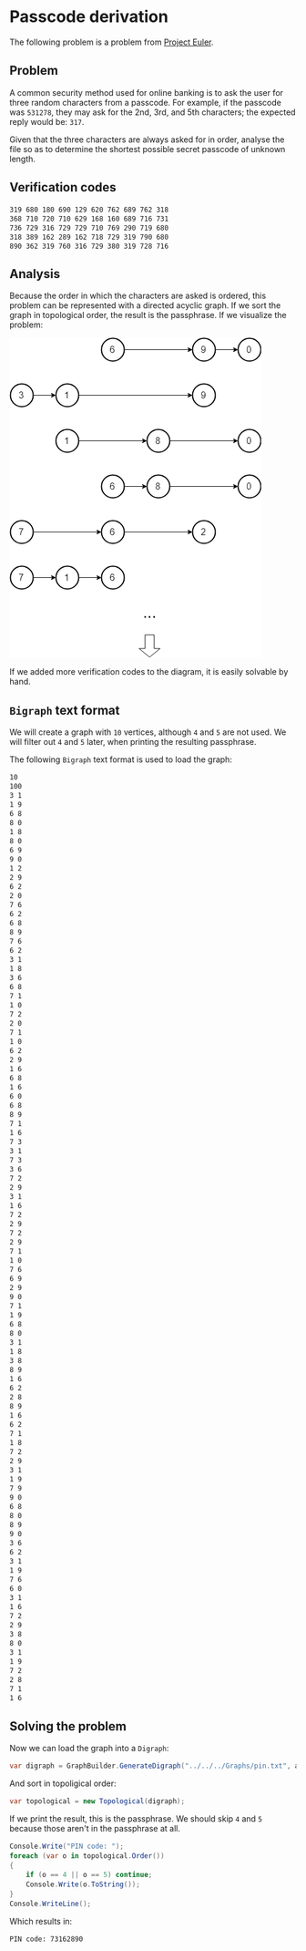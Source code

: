 # Passcode derivation

The following problem is a problem from [Project Euler](http://projecteuler.net).

## Problem

A common security method used for online banking is to ask the user for three random characters from a passcode. For example, if the passcode was `531278`, they may ask for the 2nd, 3rd, and 5th characters; the expected reply would be: `317`.

Given that the three characters are always asked for in order, analyse the file so as to determine the shortest possible secret passcode of unknown length.

## Verification codes

```
319 680 180 690 129 620 762 689 762 318
368 710 720 710 629 168 160 689 716 731
736 729 316 729 729 710 769 290 719 680 
318 389 162 289 162 718 729 319 790 680
890 362 319 760 316 729 380 319 728 716
```

## Analysis

Because the order in which the characters are asked is ordered, this problem can be represented with a directed acyclic graph. If we sort the graph in topological order, the result is the passphrase. If we visualize the problem:

![passphrase](/img/passphrase.png)

If we added more verification codes to the diagram, it is easily solvable by hand.

## `Bigraph` text format

We will create a graph with `10` vertices, although `4` and `5` are not used. We will filter out `4` and `5` later, when printing the resulting passphrase.

The following `Bigraph` text format is used to load the graph:

```
10
100
3 1
1 9
6 8
8 0
1 8
8 0
6 9
9 0
1 2
2 9
6 2
2 0
7 6
6 2
6 8
8 9
7 6
6 2
3 1
1 8
3 6
6 8
7 1
1 0
7 2
2 0
7 1
1 0
6 2
2 9
1 6
6 8
1 6
6 0
6 8
8 9
7 1
1 6
7 3
3 1
7 3
3 6
7 2
2 9
3 1
1 6
7 2
2 9
7 2
2 9
7 1
1 0
7 6
6 9
2 9
9 0
7 1
1 9
6 8
8 0
3 1
1 8
3 8
8 9
1 6
6 2
2 8
8 9
1 6
6 2
7 1
1 8
7 2
2 9
3 1
1 9
7 9
9 0
6 8
8 0
8 9
9 0
3 6
6 2
3 1
1 9
7 6
6 0
3 1
1 6
7 2
2 9
3 8
8 0
3 1
1 9
7 2
2 8
7 1
1 6
```

## Solving the problem

Now we can load the graph into a `Digraph`:

```csharp
var digraph = GraphBuilder.GenerateDigraph("../../../Graphs/pin.txt", allowParallelEdges: true, allowSelfLoop: false);
```

And sort in topoligical order:

```csharp
var topological = new Topological(digraph);
```

If we print the result, this is the passphrase. We should skip `4` and `5` because those aren't in the passphrase at all.

```csharp
Console.Write("PIN code: ");
foreach (var o in topological.Order())
{
    if (o == 4 || o == 5) continue;
    Console.Write(o.ToString());
}
Console.WriteLine();
```

Which results in:

```
PIN code: 73162890
```